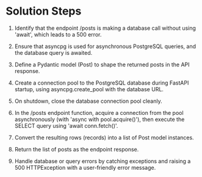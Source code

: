 # Solution Steps

1. Identify that the endpoint /posts is making a database call without using 'await', which leads to a 500 error.

2. Ensure that asyncpg is used for asynchronous PostgreSQL queries, and the database query is awaited.

3. Define a Pydantic model (Post) to shape the returned posts in the API response.

4. Create a connection pool to the PostgreSQL database during FastAPI startup, using asyncpg.create_pool with the database URL.

5. On shutdown, close the database connection pool cleanly.

6. In the /posts endpoint function, acquire a connection from the pool asynchronously (with 'async with pool.acquire()'), then execute the SELECT query using 'await conn.fetch()'.

7. Convert the resulting rows (records) into a list of Post model instances.

8. Return the list of posts as the endpoint response.

9. Handle database or query errors by catching exceptions and raising a 500 HTTPException with a user-friendly error message.

